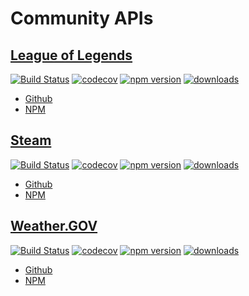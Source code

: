 # Community APIs

## [League of Legends](https://github.com/Barktler/API-League-Of-Legends)

[![Build Status](https://travis-ci.com/Barktler/API-League-Of-Legends.svg?branch=master)](https://travis-ci.com/Barktler/API-League-Of-Legends)
[![codecov](https://codecov.io/gh/Barktler/API-League-Of-Legends/branch/master/graph/badge.svg)](https://codecov.io/gh/Barktler/API-League-Of-Legends)
[![npm version](https://badge.fury.io/js/%40barktler-api%2Fleague-of-legends.svg)](https://badge.fury.io/js/%40barktler-api%2Fleague-of-legends)
[![downloads](https://img.shields.io/npm/dm/@barktler-api/league-of-legends.svg)](https://www.npmjs.com/package/@barktler-api/league-of-legends)

-   [Github](//github.com/Barktler/API-League-Of-Legends)
-   [NPM](//www.npmjs.com/package/@barktler-api/league-of-legends)

## [Steam](https://github.com/Barktler/API-Steam)

[![Build Status](https://travis-ci.com/Barktler/API-Steam.svg?branch=master)](https://travis-ci.com/Barktler/API-Steam)
[![codecov](https://codecov.io/gh/Barktler/API-Steam/branch/master/graph/badge.svg)](https://codecov.io/gh/Barktler/API-Steam)
[![npm version](https://badge.fury.io/js/%40barktler-api%2Fsteam.svg)](https://badge.fury.io/js/%40barktler-api%2Fsteam)
[![downloads](https://img.shields.io/npm/dm/@barktler-api/steam.svg)](https://www.npmjs.com/package/@barktler-api/steam)

-   [Github](//github.com/Barktler/API-Steam)
-   [NPM](//www.npmjs.com/package/@barktler-api/steam)

## [Weather.GOV](https://github.com/Barktler/API-Weather-Dot-Gov)

[![Build Status](https://travis-ci.com/Barktler/API-Weather-Dot-Gov.svg?branch=master)](https://travis-ci.com/Barktler/API-Weather-Dot-Gov)
[![codecov](https://codecov.io/gh/Barktler/API-Weather-Dot-Gov/branch/master/graph/badge.svg)](https://codecov.io/gh/Barktler/API-Weather-Dot-Gov)
[![npm version](https://badge.fury.io/js/%40barktler-api%2Fweather-dot-gov.svg)](https://badge.fury.io/js/%40barktler-api%2Fweather-dot-gov)
[![downloads](https://img.shields.io/npm/dm/@barktler-api/weather-dot-gov.svg)](https://www.npmjs.com/package/@barktler-api/weather-dot-gov)

-   [Github](//github.com/Barktler/API-Weather-Dot-Gov)
-   [NPM](//www.npmjs.com/package/@barktler-api/weather-dot-gov)

